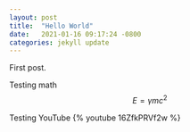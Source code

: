 ```yaml
---
layout: post
title:  "Hello World"
date:   2021-01-16 09:17:24 -0800
categories: jekyll update
---
```


First post.

Testing math $$E = \gamma mc^2$$

Testing YouTube {% youtube 16ZfkPRVf2w %}